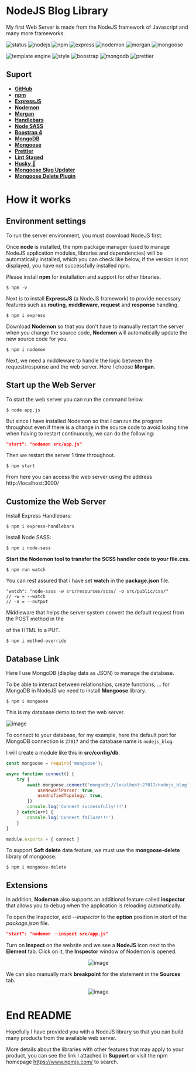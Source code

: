 # NodeJS Blog Library
My first Web Server is made from the NodeJS framework of Javascript and many more frameworks.

![status](https://badgen.net/badge/status/unfinished?labelColor=cyan&color=black)
![nodejs](https://badgen.net/badge/nodejs/v20.3.1?labelColor=green&color=black)
![npm](https://badgen.net/badge/npm/9.6.7?labelColor=red&color=black)
![express](https://badgen.net/badge/expressjs/4.18.2?labelColor=yellow&color=black)
![nodemon](https://badgen.net/badge/nodemon/3.0.1?labelColor=green&color=black)
![morgan](https://badgen.net/badge/morgan/1.10.0?labelColor=blue&color=black)
![mongoose](https://badgen.net/badge/mongoose/7.4.3?labelColor=green&color=black)

![template engine](https://badgen.net/badge/template%20engine/handlebars?labelColor=black&color=orange)
![style](https://badgen.net/badge/style/SCSS?labelColor=black&color=pink)
![boostrap](https://badgen.net/badge/Boostrap/4?labelColor=purple&color=purple)
![mongodb](https://badgen.net/badge/database/mongodb?labelColor=black&color=green)
![prettier](https://badgen.net/badge/format%20code/prettier?labelColor=black&color=grey)

## Suport
- [**GitHub**](https://github.com/github)
- [**npm**](https://github.com/npm)
- [**ExpressJS**](https://github.com/expressjs/express)
- [**Nodemon**](https://github.com/remy/nodemon)
- [**Morgan**](https://github.com/expressjs/morgan)
- [**Handlebars**](https://github.com/express-handlebars/express-handlebars)
- [**Node SASS**](https://github.com/sass/node-sass)
- [**Boostrap 4**](https://getbootstrap.com/docs/4.0/getting-started/introduction/)
- [**MongoDB**](https://www.mongodb.com/try)
- [**Mongoose**](https://github.com/Automattic/mongoose)
- [**Prettier**](https://github.com/prettier/prettier)
- [**Lint Staged**](https://github.com/okonet/lint-staged)
- [**Husky 🐶**](https://github.com/typicode/husky)
- [**Mongoose Slug Updater**](https://github.com/YuriGor/mongoose-slug-updater)
- [**Mongoose Delete Plugin**](https://github.com/dsanel/mongoose-delete)

# How it works
## Environment settings
To run the server environment, you must download NodeJS first.

Once **node** is installed, the npm package manager (used to manage NodeJS application modules, libraries and dependencies) will be automatically installed, which you can check like below, if the version is not displayed, you have not successfully installed npm.

Please install **npm** for installation and support for other libraries.
```
$ npm -v
```

Next is to install **ExpressJS** (a NodeJS framework) to provide necessary features such as **routing**, **middleware**, **request** and **response** handling.
```
$ npm i express
```

Download **Nodemon** so that you don't have to manually restart the server when you change the source code, **Nodemon** will automatically update the new source code for you.
```
$ npm i nodemon
```

Next, we need a middleware to handle the logic between the request/response and the web server. Here I choose **Morgan**.

## Start up the Web Server
To start the web server you can run the command below.
```
$ node app.js
```

But since I have installed Nodemon so that I can run the program throughout even if there is a change in the source code to avoid losing time when having to restart continuously, we can do the following:
```json
"start": "nodemon src/app.js"
```

Then we restart the server 1 time throughout.
```
$ npm start
```

From here you can access the web server using the address http://localhost:3000/

## Customize the Web Server
Install Express Handlebars:
```
$ npm i express-handlebars
```

Install Node SASS:
```
$ npm i node-sass
```

**Start the Nodemon tool to transfer the SCSS handler code to your file.css.**
```
$ npm run watch
```

You can rest assured that I have set **watch** in the **package.json** file.
```
"watch": "node-sass -w src/resources/scss/ -o src/public/css/"
// -w = --watch
// -o = --output
```

Middleware that helps the server system convert the default request from the POST method in the <form></form> of the HTML to a PUT.
```
$ npm i method-override
```

## Database Link
Here I use MongoDB (display data as JSON) to manage the database.

To be able to interact between relationships, create functions, ... for MongoDB in NodeJS we need to install **Mongoose** library.
```
$ npm i mongoose
```

This is my database demo to test the web server.

![image](https://github.com/VenusakaVXT/nodejs-blog/assets/125566811/c85a48f0-4b98-4810-900d-97df8fe5e3eb)

To connect to your database, for my example, here the default port for MongoDB connection is `27017` and the database name is `nodejs_blog`.

I will create a module like this in **src/config/db**.
```javascript
const mongoose = require('mongoose');

async function connect() {
    try {
        await mongoose.connect('mongodb://localhost:27017/nodejs_blog', {
            useNewUrlParser: true,
            useUnifiedTopology: true,
        })
        console.log('Connect successfully!!!')
    } catch(err) {
        console.log('Connect failure!!!')
    }
}

module.exports = { connect }
```

To support **Soft delete** data feature, we must use the **mongoose-delete** library of mongoose.
```
$ npm i mongoose-delete
```

## Extensions
In addition, **Nodemon** also supports an additional feature called **inspector** that allows you to debug when the application is reloading automatically.

To open the Inspector, add *--inspector* to the **option** position in *start* of the *package.json* file.
```json
"start": "nodemon --inspect src/app.js"
```

Turn on **Inspect** on the website and we see a **NodeJS** icon next to the **Element** tab. Click on it, the **Inspector** window of Nodemon is opened.

<div align="center">

![image](https://github.com/VenusakaVXT/nodejs-blog/assets/125566811/51e030c5-2c7a-401b-8b19-cb842b7ee92b)

</div>

We can also manually mark **breakpoint** for the statement in the **Sources** tab.

<div align="center">

![image](https://github.com/VenusakaVXT/nodejs-blog/assets/125566811/bf861a86-ba94-4077-b1df-59d62ce21977)

</div>

# End README
Hopefully I have provided you with a NodeJS library so that you can build many products from the available web server.

More details about the libraries with other features that may apply to your product, you can see the link I attached in **Support** or visit the npm homepage https://www.npmjs.com/ to search.

